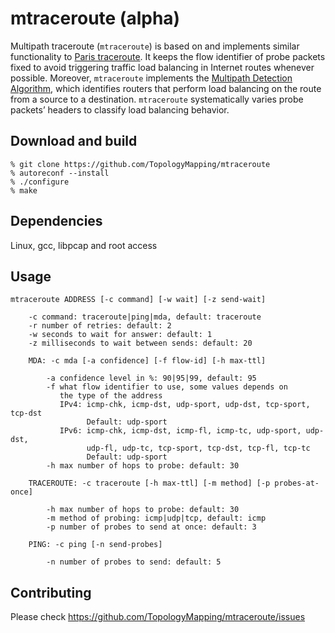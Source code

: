 # mtraceroute (alpha)

Multipath traceroute (`mtraceroute`) is based on and implements similar functionality to [Paris traceroute](https://paris-traceroute.net). It keeps the flow identifier of probe packets fixed to avoid triggering traffic load balancing in Internet routes whenever possible. Moreover, `mtraceroute` implements the [Multipath Detection Algorithm](https://paris-traceroute.net/publications), which identifies routers that perform load balancing on the route from a source to a destination. `mtraceroute` systematically varies probe packets’ headers to classify load balancing behavior. 

## Download and build
```
% git clone https://github.com/TopologyMapping/mtraceroute
% autoreconf --install
% ./configure
% make
```

## Dependencies

Linux, gcc, libpcap and root access

## Usage
```
mtraceroute ADDRESS [-c command] [-w wait] [-z send-wait]

    -c command: traceroute|ping|mda, default: traceroute
    -r number of retries: default: 2
    -w seconds to wait for answer: default: 1
    -z milliseconds to wait between sends: default: 20
            
    MDA: -c mda [-a confidence] [-f flow-id] [-h max-ttl]

        -a confidence level in %: 90|95|99, default: 95
        -f what flow identifier to use, some values depends on
           the type of the address
           IPv4: icmp-chk, icmp-dst, udp-sport, udp-dst, tcp-sport, tcp-dst
                 Default: udp-sport
           IPv6: icmp-chk, icmp-dst, icmp-fl, icmp-tc, udp-sport, udp-dst,
                 udp-fl, udp-tc, tcp-sport, tcp-dst, tcp-fl, tcp-tc
                 Default: udp-sport
        -h max number of hops to probe: default: 30

    TRACEROUTE: -c traceroute [-h max-ttl] [-m method] [-p probes-at-once]

        -h max number of hops to probe: default: 30
        -m method of probing: icmp|udp|tcp, default: icmp
        -p number of probes to send at once: default: 3

    PING: -c ping [-n send-probes]

        -n number of probes to send: default: 5
```

## Contributing

Please check https://github.com/TopologyMapping/mtraceroute/issues

